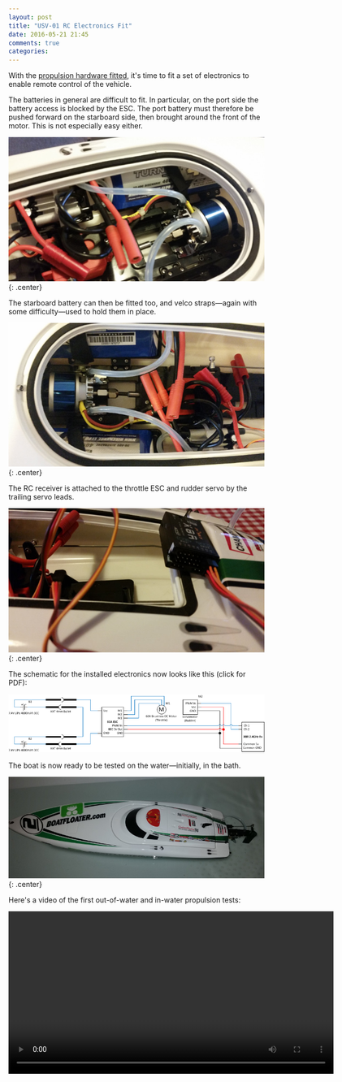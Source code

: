 ```yaml
---
layout: post
title: "USV-01 RC Electronics Fit"
date: 2016-05-21 21:45
comments: true
categories: 
---
```


With the [propulsion hardware fitted](../usv-01-hull-assembly), it's time to fit a set of electronics to enable remote control of the vehicle.

The batteries in general are difficult to fit. In particular, on the port side the battery access is blocked by the ESC. The port battery must therefore be pushed forward on the starboard side, then brought around the front of the motor. This is not especially easy either.

![Port Battery fit](/hardware/usv-01/portbattery.jpg){: .center}

The starboard battery can then be fitted too, and velco straps&mdash;again with some difficulty&mdash;used to hold them in place.

![Both batteries fitted](/hardware/usv-01/bothbatteries.jpg){: .center}

The RC receiver is attached to the throttle ESC and rudder servo by the trailing servo leads.

![Receiver fitted](/hardware/usv-01/rx.jpg){: .center}

The schematic for the installed electronics now looks like this (click for PDF):

[![Base RC Electronics Schematic](/hardware/usv-01/base-rc-schematic.png)](/hardware/usv-01/base-rc-schematic.pdf)

The boat is now ready to be tested on the water&mdash;initially, in the bath.

![Boat in bath](/hardware/usv-01/bath.jpg){: .center}

Here's a video of the first out-of-water and in-water propulsion tests:

<center><video width="640" controls><source src="https://video.ianrenton.com/usv01/benchandbath.mp4" type="video/mp4"></video></center>
